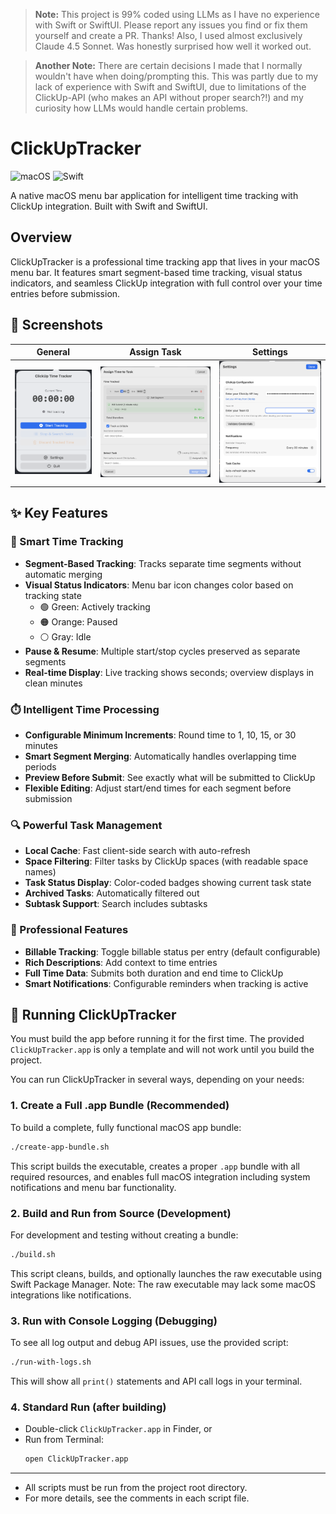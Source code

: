 > **Note:** This project is 99% coded using LLMs as I have no experience with Swift or SwiftUI. Please report any issues you find or fix them yourself and create a PR. Thanks!
> Also, I used almost exclusively Claude 4.5 Sonnet. Was honestly surprised how well it worked out.

> **Another Note:** There are certain decisions I made that I normally wouldn't have when doing/prompting this. This was partly due to my lack of experience with Swift and SwiftUI, due to limitations of the ClickUp-API (who makes an API without proper search?!) and my curiosity how LLMs would handle certain problems.

# ClickUpTracker

![macOS](https://img.shields.io/badge/macOS-13.0+-blue) ![Swift](https://img.shields.io/badge/Swift-5.9+-orange)

A native macOS menu bar application for intelligent time tracking with ClickUp integration. Built with Swift and SwiftUI.

## Overview

ClickUpTracker is a professional time tracking app that lives in your macOS menu bar. It features smart segment-based time tracking, visual status indicators, and seamless ClickUp integration with full control over your time entries before submission.

## 📸 Screenshots

| General | Assign Task | Settings |
|---|---|---|
| ![General](docs/assets/general.png) | ![Assign Task](docs/assets/assign-task.png) | ![Settings](docs/assets/settings.png) |

## ✨ Key Features

### 🎯 Smart Time Tracking

- **Segment-Based Tracking**: Tracks separate time segments without automatic merging
- **Visual Status Indicators**: Menu bar icon changes color based on tracking state
  - 🟢 Green: Actively tracking
  - 🟠 Orange: Paused
  - ⚪ Gray: Idle
- **Pause & Resume**: Multiple start/stop cycles preserved as separate segments
- **Real-time Display**: Live tracking shows seconds; overview displays in clean minutes

### ⏱️ Intelligent Time Processing

- **Configurable Minimum Increments**: Round time to 1, 10, 15, or 30 minutes
- **Smart Segment Merging**: Automatically handles overlapping time periods
- **Preview Before Submit**: See exactly what will be submitted to ClickUp
- **Flexible Editing**: Adjust start/end times for each segment before submission

### 🔍 Powerful Task Management

- **Local Cache**: Fast client-side search with auto-refresh
- **Space Filtering**: Filter tasks by ClickUp spaces (with readable space names)
- **Task Status Display**: Color-coded badges showing current task state
- **Archived Tasks**: Automatically filtered out
- **Subtask Support**: Search includes subtasks

### 💼 Professional Features

- **Billable Tracking**: Toggle billable status per entry (default configurable)
- **Rich Descriptions**: Add context to time entries
- **Full Time Data**: Submits both duration and end time to ClickUp
- **Smart Notifications**: Configurable reminders when tracking is active

## 🚀 Running ClickUpTracker

You must build the app before running it for the first time. The provided `ClickUpTracker.app` is only a template and will not work until you build the project.

You can run ClickUpTracker in several ways, depending on your needs:

### 1. Create a Full .app Bundle (Recommended)

To build a complete, fully functional macOS app bundle:

```sh
./create-app-bundle.sh
```
This script builds the executable, creates a proper `.app` bundle with all required resources, and enables full macOS integration including system notifications and menu bar functionality.

### 2. Build and Run from Source (Development)

For development and testing without creating a bundle:

```sh
./build.sh
```
This script cleans, builds, and optionally launches the raw executable using Swift Package Manager. Note: The raw executable may lack some macOS integrations like notifications.

### 3. Run with Console Logging (Debugging)

To see all log output and debug API issues, use the provided script:

```sh
./run-with-logs.sh
```
This will show all `print()` statements and API call logs in your terminal.

### 4. Standard Run (after building)

- Double-click `ClickUpTracker.app` in Finder, or
- Run from Terminal:
  ```sh
  open ClickUpTracker.app
  ```

---

- All scripts must be run from the project root directory.
- For more details, see the comments in each script file.
